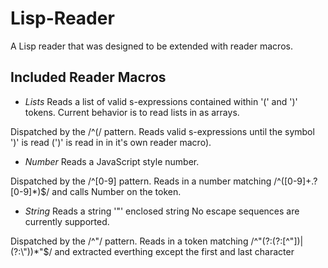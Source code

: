 # Lisp-Reader

A Lisp reader that was designed to be extended with reader macros.

## Included Reader Macros

* *Lists*
Reads a list of valid s-expressions contained within '(' and ')' tokens.
Current behavior is to read lists in as arrays.

Dispatched by the /^(/ pattern. 
Reads valid s-expressions until the symbol ')' is read (')' is read in in it's own reader macro). 

* *Number*
Reads a JavaScript style number.

Dispatched by the /^[0-9] pattern. 
Reads in a number matching /^([0-9]+\.?[0-9]*)$/ and calls Number on the token.

* *String*
Reads a string '"' enclosed string
No escape sequences are currently supported.

Dispatched by the /^\"/ pattern. 
Reads in a token matching /^"(?:(?:[^"])|(?:\\"))*"$/ and extracted everthing except the first and last character
